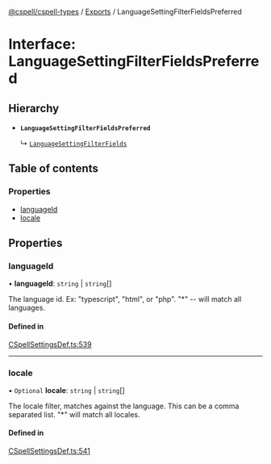 [@cspell/cspell-types](../README.md) / [Exports](../modules.md) / LanguageSettingFilterFieldsPreferred

# Interface: LanguageSettingFilterFieldsPreferred

## Hierarchy

- **`LanguageSettingFilterFieldsPreferred`**

  ↳ [`LanguageSettingFilterFields`](LanguageSettingFilterFields.md)

## Table of contents

### Properties

- [languageId](LanguageSettingFilterFieldsPreferred.md#languageid)
- [locale](LanguageSettingFilterFieldsPreferred.md#locale)

## Properties

### languageId

• **languageId**: `string` \| `string`[]

The language id.  Ex: "typescript", "html", or "php".  "*" -- will match all languages.

#### Defined in

[CSpellSettingsDef.ts:539](https://github.com/streetsidesoftware/cspell/blob/9347337/packages/cspell-types/src/CSpellSettingsDef.ts#L539)

___

### locale

• `Optional` **locale**: `string` \| `string`[]

The locale filter, matches against the language. This can be a comma separated list. "*" will match all locales.

#### Defined in

[CSpellSettingsDef.ts:541](https://github.com/streetsidesoftware/cspell/blob/9347337/packages/cspell-types/src/CSpellSettingsDef.ts#L541)
